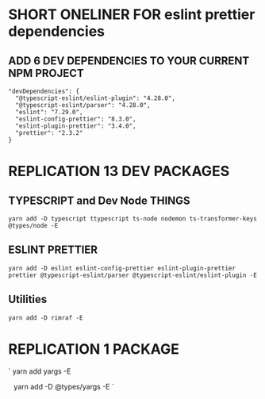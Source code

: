 # SHORT ONELINER FOR eslint prettier dependencies
## ADD 6 DEV DEPENDENCIES TO YOUR CURRENT NPM PROJECT
```
"devDependencies": {
  "@typescript-eslint/eslint-plugin": "4.28.0",
  "@typescript-eslint/parser": "4.28.0",
  "eslint": "7.29.0",
  "eslint-config-prettier": "8.3.0",
  "eslint-plugin-prettier": "3.4.0",
  "prettier": "2.3.2"
}
```
# REPLICATION 13 DEV PACKAGES

## TYPESCRIPT and Dev Node THINGS

`yarn add -D typescript ttypescript ts-node nodemon ts-transformer-keys @types/node -E`

## ESLINT PRETTIER

`yarn add -D eslint eslint-config-prettier eslint-plugin-prettier prettier @typescript-eslint/parser @typescript-eslint/eslint-plugin -E`

## Utilities

`yarn add -D rimraf -E`

# REPLICATION 1 PACKAGE

`
yarn add yargs -E

` `
yarn add -D @types/yargs -E
`
